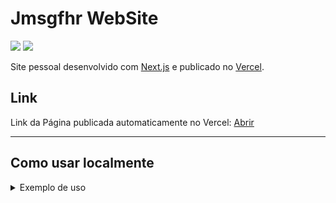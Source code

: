 # Jmsgfhr WebSite
[![](https://img.shields.io/badge/Next.js-latest-blue?logo=Next.js)](https://nextjs.org/)
[![](https://img.shields.io/badge/Styled--Components-5.2.1-ff69b4?logo=styled-components)](https://styled-components.com/)

Site pessoal desenvolvido com [Next.js](https://nextjs.org/) e publicado no [Vercel](https://vercel.com).

## Link

Link da Página publicada automaticamente no Vercel: [Abrir](https://jmsgfhr.vercel.app/)

----

## Como usar localmente

<details>
<summary>Exemplo de uso</summary>

**Clone e install**

```bash
git clone git@github.com:jmsgfhr/jmsgfhr.git
cd jmsgfhr
npm install
```

**Iniciar servidor local**

```bash
npm run dev
```
